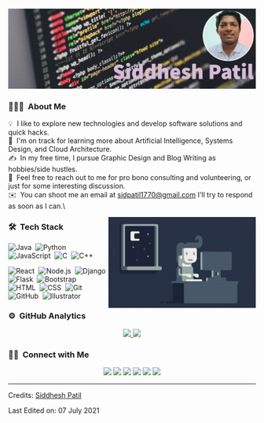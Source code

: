 ![Siddhesh Patil Banner](https://raw.githubusercontent.com/siddhesh1770/siddhesh1770/main/assets/banner.jpg)


<!-- ## 👋 &nbsp;Hey there! I'm Aditya -->

### 👨🏻‍💻 &nbsp;About Me

💡 &nbsp;I like to explore new technologies and develop software solutions and quick hacks.\
🌱 &nbsp;I'm on track for learning more about Artificial Intelligence, Systems Design, and Cloud Architecture.\
✍️ &nbsp;In my free time, I pursue Graphic Design and Blog Writing as hobbies/side hustles.\
💬 &nbsp;Feel free to reach out to me for pro bono consulting and volunteering, or just for some interesting discussion.\
✉️ &nbsp;You can shoot me an email at sidpatil1770@gmail.com I'll try to respond as soon as I can.\


<img alt="Night Coding" src="https://raw.githubusercontent.com/AVS1508/AVS1508/master/assets/Night-Coding.gif" align="right"/>

### 🛠 &nbsp;Tech Stack

![Java](https://img.shields.io/badge/-Java-05122A?style=flat&logo=Java&logoColor=FFA518)&nbsp;
![Python](https://img.shields.io/badge/-Python-05122A?style=flat&logo=python)&nbsp;
![JavaScript](https://img.shields.io/badge/-JavaScript-05122A?style=flat&logo=javascript)&nbsp;
![C](https://img.shields.io/badge/-C-05122A?style=flat&logo=C&logoColor=A8B9CC)&nbsp;
![C++](https://img.shields.io/badge/-C++-05122A?style=flat&logo=C%2B%2B&logoColor=00599C)&nbsp;

![React](https://img.shields.io/badge/-React-05122A?style=flat&logo=react)&nbsp;
![Node.js](https://img.shields.io/badge/-Node.js-05122A?style=flat&logo=node.js)&nbsp;
![Django](https://img.shields.io/badge/-Django-05122A?style=flat&logo=django&logoColor=092E20)&nbsp;
![Flask](https://img.shields.io/badge/-Flask-05122A?style=flat&logo=flask)&nbsp;
![Bootstrap](https://img.shields.io/badge/-Bootstrap-05122A?style=flat&logo=bootstrap&logoColor=563D7C)\
![HTML](https://img.shields.io/badge/-HTML-05122A?style=flat&logo=HTML5)&nbsp;
![CSS](https://img.shields.io/badge/-CSS-05122A?style=flat&logo=CSS3&logoColor=1572B6)&nbsp;
![Git](https://img.shields.io/badge/-Git-05122A?style=flat&logo=git)&nbsp;
![GitHub](https://img.shields.io/badge/-GitHub-05122A?style=flat&logo=github)&nbsp;
![Illustrator](https://img.shields.io/badge/-Illustrator-05122A?style=flat&logo=adobe-illustrator)

### ⚙️ &nbsp;GitHub Analytics

<p align="center">
<a href="https://github.com/siddhesh1770">
  <img height="180em" src="https://github-readme-stats-eight-theta.vercel.app/api?username=siddhesh1770&show_icons=true&theme=algolia&include_all_commits=true&count_private=true"/>
  <img height="180em" src="https://github-readme-stats-eight-theta.vercel.app/api/top-langs/?username=siddhesh1770&layout=compact&langs_count=8&theme=algolia"/>
</a>
</p>

### 🤝🏻 &nbsp;Connect with Me

<p align="center">
<a href="https://linkedin.com/in/siddhesh1770"><img src="https://img.shields.io/badge/-Siddhesh%20Patil-0077B5?style=flat&logo=Linkedin&logoColor=white"/></a>
<a href="mailto:sidpatil1770@gmail.com"><img src="https://img.shields.io/badge/-Mail-D14836?style=flat&logo=Gmail&logoColor=white"/></a>
<a href="https://steamcommunity.com/id/siddhesh1770/"><img src="https://img.shields.io/badge/-@siddhesh1770-BD081C?style=flat&logo=Steam&logoColor=white"></a>
<a href="https://instagram.com/siddhesh1770"><img src="https://img.shields.io/badge/-@siddhesh1770-E4405F?style=flat&logo=Instagram&logoColor=white"/></a>
<a href="https://facebook.com/siddhesh1770"><img src="https://img.shields.io/badge/-@siddhesh1770-1877F2?style=flat&logo=Facebook&logoColor=white"/></a>
<a href="https://www.pinterest.ca/siddhesh1770"><img src="https://img.shields.io/badge/-@siddhesh1770-BD081C?style=flat&logo=Pinterest&logoColor=white"/></a>
</p>

-----
Credits: [Siddhesh Patil](https://github.com/siddhesh1770)

Last Edited on: 07 July 2021
